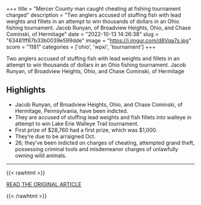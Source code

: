 +++
title = "Mercer County man caught cheating at fishing tournament charged"
description = "Two anglers accused of stuffing fish with lead weights and fillets in an attempt to win thousands of dollars in an Ohio fishing tournament. Jacob Runyan, of Broadview Heights, Ohio, and Chase Cominski, of Hermitage"
date = "2022-10-13 14:26:38"
slug = "63481ff87b33b0039e599dde"
image = "https://i.imgur.com/d8Vqa7s.jpg"
score = "1181"
categories = ['ohio', 'wpxi', 'tournament']
+++

Two anglers accused of stuffing fish with lead weights and fillets in an attempt to win thousands of dollars in an Ohio fishing tournament. Jacob Runyan, of Broadview Heights, Ohio, and Chase Cominski, of Hermitage

## Highlights

- Jacob Runyan, of Broadview Heights, Ohio, and Chase Cominski, of Hermitage, Pennsylvania, have been indicted.
- They are accused of stuffing lead weights and fish fillets into walleye in attempt to win Lake Erie Walleye Trail tournament.
- First prize of $28,760 had a first prize, which was $1,000.
- They’re due to be arraigned Oct.
- 26; they’ve been indicted on charges of cheating, attempted grand theft, possessing criminal tools and misdemeanor charges of unlawfully owning wild animals.

---

{{< rawhtml >}}
  <p class="article-category">
    <a target="_blank" href="https://www.wpxi.com/news/local/mercer-county-man-caught-cheating-fishing-tournament-charged/OXAY7K7NCJBHJIUACMTLA7IGFM/">READ THE ORIGINAL ARTICLE</a>
  </p>
{{< /rawhtml >}}
